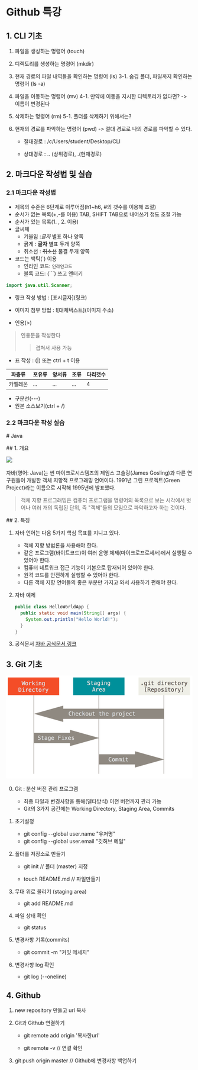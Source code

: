 # Github 특강

## 1. CLI 기초

1. 파일을 생성하는 명령어 (touch)

2. 디렉토리를 생성하는 명령어 (mkdir)

3. 현재 경로의 파일 내역들을 확인하는 명령어 (ls)
   3-1. 숨김 폴더, 파일까지 확인하는 명령어 (ls -a)

4. 파일을 이동하는 명령어 (mv)
   4-1. 만약에 이동을 지시한 디렉토리가 없다면?
   -> 이름이 변경된다

5. 삭제하는 명령어 (rm)
   5-1. 폴더를 삭제하기 위해서는?

6. 현재의 경로를 파악하는 명령어 (pwd)
   -> 절대 경로로 나의 경로를 파악할 수 있다.

   * 절대경로 : /c/Users/student/Desktop/CLI

   * 상대경로 : .. (상위경로), .(현재경로)



## 2. 마크다운 작성법 및 실습

### 2.1 마크다운 작성법

- 제목의 수준은 6단계로 이루어짐(h1~h6, \#의 갯수를 이용해 조절)
- 순서가 없는 목록(\+,\-를 이용)
  TAB, SHIFT TAB으로 내어쓰기 정도 조절 가능
- 순서가 있는 목록(1. , 2. 이용)
- 글씨체
  - 기울임 :*글자*  별표 하나 양쪽
  - 굵게 : **글자** 별표 두개 양쪽	
  - 취소선 : ~~취소선~~ 물결 두개 양쪽
- 코드는 백틱(\`) 이용
  - 인라인 코드: `인라인코드`
  - 블록 코드: (\`\`\`) 쓰고 엔터키

```java
import java.util.Scanner;
```

- 링크 작성 방법 : \[표시글자\](링크)
- 이미지 첨부 방법 : !\[대체택스트\](이미지 주소)

- 인용(\>)

> 인용문을 작성한다
>
> > 겹쳐서 사용 가능

- 표 작성 : (\|) 또는 ctrl + t 이용

| 파충류   | 포유류 | 양서류 | 조류 | 다리갯수 |
| -------- | ------ | ------ | ---- | -------- |
| 카멜레온 | ...    | ...    | ...  | 4        |

- 구분선(---)
- 원본 소스보기(ctrl + /)



### 2.2 마크다운 작성 실습

\# Java

\## 1. 개요

![](https://blog.kakaocdn.net/dn/cZsyTw/btq0u5VBWge/F7xmauYA6r8nnbXSz2vJhK/img.png)

자바(영어: Java)는 썬 마이크로시스템즈의 제임스 고슬링(James Gosling)과 다른 연구원들이 개발한 객체 지향적 프로그래밍 언어이다. 1991년 그린 프로젝트(Green Project)라는 이름으로 시작해 1995년에 발표했다.

> 객체 지향 프로그래밍은 컴퓨터 프로그램을 명령어의 목록으로 보는 시각에서 벗어나 여러 개의 독립된 단위, 즉 "객체"들의 모임으로 파악하고자 하는 것이다.



\## 2. 특징

1. 자바 언어는 다음 5가지 핵심 목표를 지니고 있다.

   - 객체 지향 방법론을 사용해야 한다.
   - 같은 프로그램(바이트코드)이 여러 운영 체제(마이크로프로세서)에서 실행될 수 있어야 한다.
   - 컴퓨터 네트워크 접근 기능이 기본으로 탑재되어 있어야 한다.
   - 원격 코드를 안전하게 실행할 수 있어야 한다.
   - 다른 객체 지향 언어들의 좋은 부분만 가지고 와서 사용하기 편해야 한다.

2. 자바 예제

   ```java
   public class HelloWorldApp {
     public static void main(String[] args) {
       System.out.println("Hello World!");
     }
   }
   ```

3. 공식문서
   [자바 공식문서 링크](https://docs.oracle.com/javase/8/docs/api/)



## 3. Git 기초

<img src="./image/git2.png" alt="img" style="zoom:100%;" />

0. Git : 분산 버전 관리 프로그램
   - 최종 파일과 변경사항을 통해(델타방식) 이전 버전까지 관리 가능
   - Git의 3가지 공간에는 Working Directory, Staging Area, Commits
1. 초기설정
   - git config --global user.name "유저명"
   - git config --global user.email "깃허브 메일"
2. 폴더를 저장소로 만들기

   - git init 						// 폴더 (master) 지정

   - touch README.md   // 파일만들기
3. 무대 위로 올리기 (staging area)
   - git add README.md
4. 파일 상태 확인
   - git status
5. 변경사항 기록(commits)
   - git commit -m "커밋 메세지"
6. 변경사항 log 확인
   - git log (--oneline)



## 4. Github

1. new repository 만들고 url 복사

2. Git과 Github 연결하기

   - git remote add origin '복사한url'

   - git remote -v            // 연결 확인

3. git push origin master    // Github에 변경사항 백업하기

